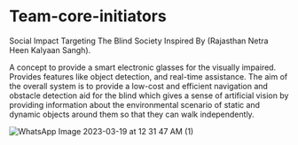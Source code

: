 # Team-core-initiators
Social Impact Targeting The Blind Society Inspired By (Rajasthan Netra Heen Kalyaan Sangh).

A concept to provide a smart electronic glasses for the visually impaired. Provides features like object detection, and real-time assistance.
The aim of the overall system is to provide a low-cost and efficient navigation and obstacle detection aid for the blind which gives a sense of artificial vision by providing information about the environmental scenario of static and dynamic objects around them so that they can walk independently.

![WhatsApp Image 2023-03-19 at 12 31 47 AM (1)](https://user-images.githubusercontent.com/83450219/226425043-bc91a420-af1a-4d30-b819-cd4a97e822bf.jpeg)

